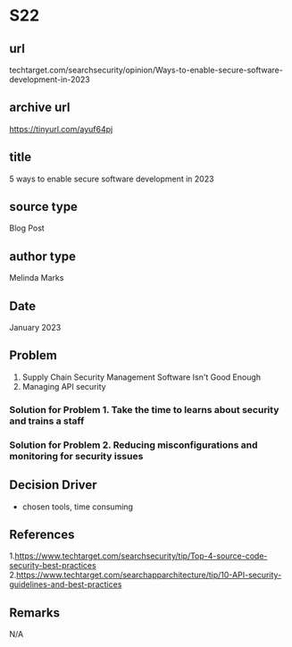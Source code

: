 # S22
## url
techtarget.com/searchsecurity/opinion/Ways-to-enable-secure-software-development-in-2023

## archive url
https://tinyurl.com/ayuf64pj

## title
5 ways to enable secure software development in 2023

## source type
Blog Post

## author type
Melinda Marks

## Date
January 2023

## Problem
1. Supply Chain Security Management Software Isn't Good Enough
2. Managing API security


### Solution for Problem 1. Take the time to learns about security and trains a staff
### Solution for Problem 2. Reducing misconfigurations and monitoring for security issues


## Decision Driver
- chosen tools, time consuming

## References
1.https://www.techtarget.com/searchsecurity/tip/Top-4-source-code-security-best-practices
2.https://www.techtarget.com/searchapparchitecture/tip/10-API-security-guidelines-and-best-practices

## Remarks
N/A